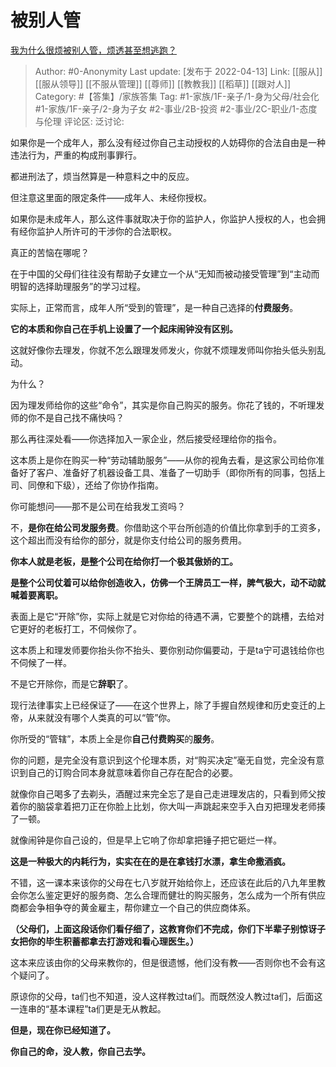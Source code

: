 # 被别人管
[我为什么很烦被别人管，烦透甚至想逃跑？](https://www.zhihu.com/question/490797895/answer/2436732292)

> Author: #0-Anonymity
> Last update: [发布于 2022-04-13]
> Link: [[服从]] [[服从领导]] [[不服从管理]] [[尊师]] [[教教我]] [[稻草]] [[跟对人]]
> Category: #【答集】/家族答集
> Tag: #1-家族/1F-亲子/1-身为父母/社会化 #1-家族/1F-亲子/2-身为子女 #2-事业/2B-投资 #2-事业/2C-职业/1-态度与伦理
> 评论区:
> 泛讨论:

如果你是一个成年人，那么没有经过你自己主动授权的人妨碍你的合法自由是一种违法行为，严重的构成刑事罪行。

都进刑法了，烦当然算是一种意料之中的反应。

但注意这里面的限定条件——成年人、未经你授权。

如果你是未成年人，那么这件事就取决于你的监护人，你监护人授权的人，也会拥有经你监护人所许可的干涉你的合法职权。

真正的苦恼在哪呢？

在于中国的父母们往往没有帮助子女建立一个从“无知而被动接受管理”到“主动而明智的选择助理服务”的学习过程。

实际上，正常而言，成年人所“受到的管理”，是一种自己选择的**付费服务**。

**它的本质和你自己在手机上设置了一个起床闹钟没有区别。**

这就好像你去理发，你就不怎么跟理发师发火，你就不烦理发师叫你抬头低头别乱动。

为什么？

因为理发师给你的这些“命令”，其实是你自己购买的服务。你花了钱的，不听理发师的你不是自己找不痛快吗？

那么再往深处看——你选择加入一家企业，然后接受经理给你的指令。

这本质上是你在购买一种“劳动辅助服务”——从你的视角去看，是这家公司给你准备好了客户、准备好了机器设备工具、准备了一切助手（即你所有的同事，包括上司、同僚和下级），还给了你协作指南。

你可能想问——那不是公司在给我发工资吗？

不，**是你在给公司发服务费**。你借助这个平台所创造的价值比你拿到手的工资多，这个超出而没有给你的部分，就是你支付给公司的服务费用。

**你本人就是老板，是整个公司在给你打一个极其傲娇的工。**

**是整个公司仗着可以给你创造收入，仿佛一个王牌员工一样，脾气极大，动不动就喊着要离职。**

表面上是它“开除”你，实际上就是它对你给的待遇不满，它要整个的跳槽，去给对它更好的老板打工，不伺候你了。

这本质上和理发师要你抬头你不抬头、要你别动你偏要动，于是ta宁可退钱给你也不伺候了一样。

不是它开除你，而是它**辞职**了。

现行法律事实上已经保证了——在这个世界上，除了手握自然规律和历史变迁的上帝，从来就没有哪个人类真的可以“管”你。

你所受的“管辖”，本质上全是你**自己付费购买**的**服务**。

你的问题，是完全没有意识到这个伦理本质，对“购买决定”毫无自觉，完全没有意识到自己的订购合同本身就意味着你自己存在配合的必要。

就像你自己喝多了去剃头，酒醒过来完全忘了是自己走进理发店的，只看到师父按着你的脑袋拿着把刀正在你脸上比划，你大叫一声跳起来空手入白刃把理发老师揍了一顿。

就像闹钟是你自己设的，但是早上它响了你却拿把锤子把它砸烂一样。

**这是一种极大的内耗行为，实实在在的是在拿钱打水漂，拿生命撒酒疯。**

不错，这一课本来该你的父母在七八岁就开始给你上，还应该在此后的八九年里教会你怎么鉴定更好的服务商、怎么合理而健壮的购买服务，怎么成为一个所有供应商都会争相争夺的黄金雇主，帮你建立一个自己的供应商体系。

**（父母们，上面这段话你们看仔细了，这教育你们不完成，你们下半辈子别惊讶子女把你的毕生积蓄都拿去打游戏和看心理医生。）**

这本来应该由你的父母来教你的，但是很遗憾，他们没有教——否则你也不会有这个疑问了。

原谅你的父母，ta们也不知道，没人这样教过ta们。而既然没人教过ta们，后面这一连串的“基本课程”ta们更是无从教起。

**但是，现在你已经知道了。**

**你自己的命，没人教，你自己去学。**
